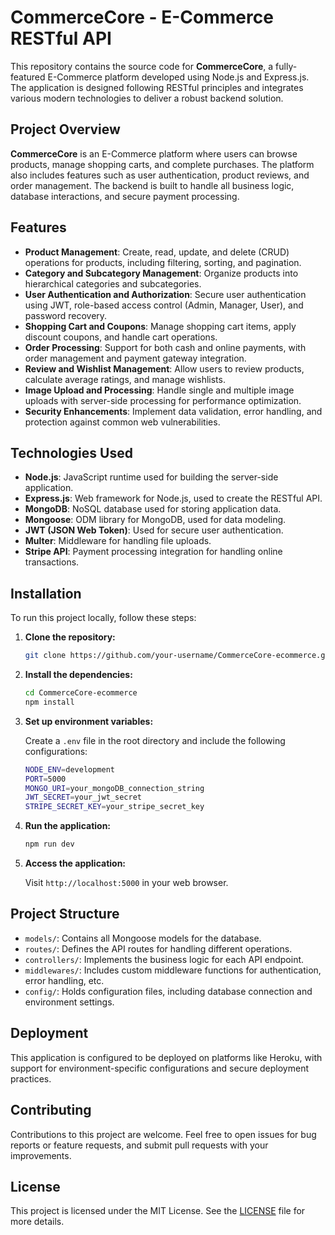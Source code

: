 # **CommerceCore - E-Commerce RESTful API**

This repository contains the source code for **CommerceCore**, a fully-featured E-Commerce platform developed using Node.js and Express.js. The application is designed following RESTful principles and integrates various modern technologies to deliver a robust backend solution.

## **Project Overview**

**CommerceCore** is an E-Commerce platform where users can browse products, manage shopping carts, and complete purchases. The platform also includes features such as user authentication, product reviews, and order management. The backend is built to handle all business logic, database interactions, and secure payment processing.

## **Features**

- **Product Management**: Create, read, update, and delete (CRUD) operations for products, including filtering, sorting, and pagination.
- **Category and Subcategory Management**: Organize products into hierarchical categories and subcategories.
- **User Authentication and Authorization**: Secure user authentication using JWT, role-based access control (Admin, Manager, User), and password recovery.
- **Shopping Cart and Coupons**: Manage shopping cart items, apply discount coupons, and handle cart operations.
- **Order Processing**: Support for both cash and online payments, with order management and payment gateway integration.
- **Review and Wishlist Management**: Allow users to review products, calculate average ratings, and manage wishlists.
- **Image Upload and Processing**: Handle single and multiple image uploads with server-side processing for performance optimization.
- **Security Enhancements**: Implement data validation, error handling, and protection against common web vulnerabilities.

## **Technologies Used**

- **Node.js**: JavaScript runtime used for building the server-side application.
- **Express.js**: Web framework for Node.js, used to create the RESTful API.
- **MongoDB**: NoSQL database used for storing application data.
- **Mongoose**: ODM library for MongoDB, used for data modeling.
- **JWT (JSON Web Token)**: Used for secure user authentication.
- **Multer**: Middleware for handling file uploads.
- **Stripe API**: Payment processing integration for handling online transactions.

## **Installation**

To run this project locally, follow these steps:

1. **Clone the repository:**

    ```bash
    git clone https://github.com/your-username/CommerceCore-ecommerce.git
    ```

2. **Install the dependencies:**

    ```bash
    cd CommerceCore-ecommerce
    npm install
    ```

3. **Set up environment variables:**

    Create a `.env` file in the root directory and include the following configurations:

    ```bash
    NODE_ENV=development
    PORT=5000
    MONGO_URI=your_mongoDB_connection_string
    JWT_SECRET=your_jwt_secret
    STRIPE_SECRET_KEY=your_stripe_secret_key
    ```

4. **Run the application:**

    ```bash
    npm run dev
    ```

5. **Access the application:**

    Visit `http://localhost:5000` in your web browser.

## **Project Structure**

- `models/`: Contains all Mongoose models for the database.
- `routes/`: Defines the API routes for handling different operations.
- `controllers/`: Implements the business logic for each API endpoint.
- `middlewares/`: Includes custom middleware functions for authentication, error handling, etc.
- `config/`: Holds configuration files, including database connection and environment settings.

## **Deployment**

This application is configured to be deployed on platforms like Heroku, with support for environment-specific configurations and secure deployment practices.

## **Contributing**

Contributions to this project are welcome. Feel free to open issues for bug reports or feature requests, and submit pull requests with your improvements.

## **License**

This project is licensed under the MIT License. See the [LICENSE](LICENSE) file for more details.
